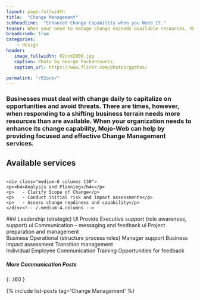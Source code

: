 ```yaml
---
layout: page-fullwidth
title:  "Change Management"
subheadline:  "Enhanced Change Capability when you Need It."
teaser: When your need to manage change exceeds available resources, Mojo-Web can help."
breadcrumb: true
categories:
    - design
header:
   image_fullwidth: 02ocm2000.jpg
   caption: Photo by George Pachantouris.
   caption_url: https://www.flickr.com/photos/gpahas/

permalink: "/02ocm/"
---
```


### Businesses must deal with change daily to capitalize on opportunities and avoid threats. There are times, however, when responding to a shifting business terrain needs more resources than are available. When your organization needs to enhance its change capability, Mojo-Web can help by providing focused and effective Change Management services.

## Available services
<div class="row">
    <div class="medium-4 columns t30">
    <img src="{{ site.urlimg }}gallery-example-4.jpg" alt="">
    </div><!-- /.medium-4.columns -->

    <div class="medium-6 columns t30">
    <p><h4>Analysis and Planning</h4></p>
    <p>   - Clarify Scope of Change</p>
    <p>   - Conduct initial risk and impact assessments</p>
    <p>   - Assess change readiness and capability</p>
    </div><!-- /.medium-4.columns -->
</div><!-- /.row -->

<div class="row">
    <div class="medium-4 columns t30">
    <img src="{{ site.urlimg }}gallery-example-4.jpg" alt="">
    </div><!-- /.medium-4.columns -->
### Leadership (strategic)
Ul Provide Executive support (role awareness, support)
ul Communication – messaging and feedback
ul Project preparation and management
    <div class="medium-6 columns t30">
    </div><!-- /.medium-4.columns -->
</div><!-- /.row -->

<div class="row">
    <div class="medium-4 columns t30">
    <img src="{{ site.urlimg }}gallery-example-4.jpg" alt="">
    </div><!-- /.medium-4.columns -->
Business Operational (structure process roles)
Manager support
Business impact assessment
Transition management
    <div class="medium-6 columns t30">
    </div><!-- /.medium-4.columns -->
</div><!-- /.row -->

<div class="row">
    <div class="medium-4 columns t30">
    <img src="{{ site.urlimg }}gallery-example-4.jpg" alt="">
    </div><!-- /.medium-4.columns -->
Individual Employee
Communication
Training
Opportunities for feedback
    <div class="medium-6 columns t30">
    </div><!-- /.medium-4.columns -->
</div><!-- /.row -->

##### More Communication Posts
{: .t60 }

{% include list-posts tag='Change Management' %}
